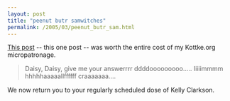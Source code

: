 ```yaml
---
layout: post
title: "peenut butr samwitches"
permalink: /2005/03/peenut_butr_sam.html
---
```


<p><a href="http://www.kottke.org/05/03/new-star-wars-trailer">This post</a> -- this one post -- was worth the entire cost of my Kottke.org micropatronage.</p><blockquote><p>Daisy, Daisy, give me your answerrrr ddddooooooooo..... Iiiiimmmm hhhhhaaaaallffffff craaaaaaa....</p></blockquote><p>We now return you to your regularly scheduled dose of Kelly Clarkson.</p>


